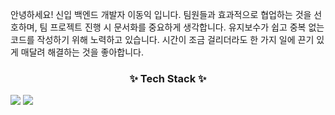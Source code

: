 안녕하세요! 신입 백엔드 개발자 이동익 입니다.
팀원들과 효과적으로 협업하는 것을 선호하며, 팀 프로젝트 진행 시 문서화를 중요하게 생각합니다.
유지보수가 쉽고 중복 없는 코드를 작성하기 위해 노력하고 있습니다.
시간이 조금 걸리더라도 한 가지 일에 끈기 있게 매달려 해결하는 것을 좋아합니다.

<h3 align="center">✨ Tech Stack ✨</h3>
<img src="https://img.shields.io/badge/Ruby-CC342D?logo=Ruby">

 <img src="https://img.shields.io/badge/JAVA-007396?style=for-the-badge&logo=java&logoColor=white">
